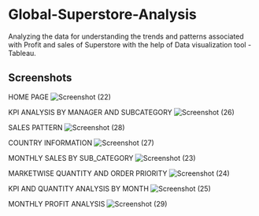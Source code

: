 # Global-Superstore-Analysis
Analyzing the data for understanding the trends and patterns associated with Profit and sales of Superstore with the help of Data visualization tool - Tableau.
## Screenshots
HOME PAGE
![Screenshot (22)](https://github.com/harshnipane/Global-Superstore-Analysis/assets/85990319/97fceff6-73f9-49e0-9e46-7c69983f8571)

KPI ANALYSIS BY MANAGER AND SUBCATEGORY
![Screenshot (26)](https://github.com/harshnipane/Global-Superstore-Analysis/assets/85990319/556188e5-43b1-4a62-8644-5b1a57f6d7f4)

SALES PATTERN
![Screenshot (28)](https://github.com/harshnipane/Global-Superstore-Analysis/assets/85990319/5d8b17c8-549d-4f65-b4d8-23706efd073c)

COUNTRY INFORMATION
![Screenshot (27)](https://github.com/harshnipane/Global-Superstore-Analysis/assets/85990319/08e30dff-3166-4b11-a185-5298047cedc7)

MONTHLY SALES BY SUB_CATEGORY
![Screenshot (23)](https://github.com/harshnipane/Global-Superstore-Analysis/assets/85990319/dde3fd54-47ce-4972-b703-6767a2cd2e9c)

MARKETWISE QUANTITY AND ORDER PRIORITY
![Screenshot (24)](https://github.com/harshnipane/Global-Superstore-Analysis/assets/85990319/4b9d1e33-4e75-4b09-8ec6-80c75ad9ade0)

KPI AND QUANTITY ANALYSIS BY MONTH
![Screenshot (25)](https://github.com/harshnipane/Global-Superstore-Analysis/assets/85990319/b3ea2e0d-c4af-4c2a-96d7-6040b6dba4ca)

MONTHLY PROFIT ANALYSIS
![Screenshot (29)](https://github.com/harshnipane/Global-Superstore-Analysis/assets/85990319/27a033b6-d38d-49bb-a4be-409dab9d94c4)










